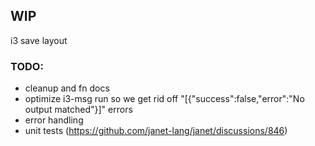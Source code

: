 ## WIP

i3 save layout

### TODO:
- cleanup and fn docs
- optimize i3-msg run so we get rid off "[{"success":false,"error":"No output matched"}]" errors
- error handling
- unit tests (https://github.com/janet-lang/janet/discussions/846)
